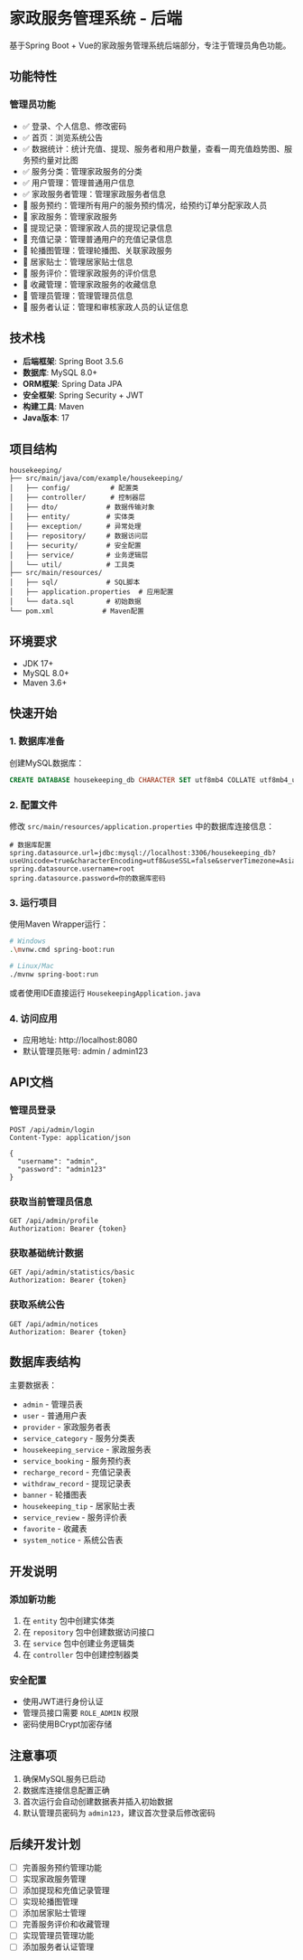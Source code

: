 # 家政服务管理系统 - 后端

基于Spring Boot + Vue的家政服务管理系统后端部分，专注于管理员角色功能。

## 功能特性

### 管理员功能
- ✅ 登录、个人信息、修改密码
- ✅ 首页：浏览系统公告
- ✅ 数据统计：统计充值、提现、服务者和用户数量，查看一周充值趋势图、服务预约量对比图
- ✅ 服务分类：管理家政服务的分类
- ✅ 用户管理：管理普通用户信息
- ✅ 家政服务者管理：管理家政服务者信息
- 🔄 服务预约：管理所有用户的服务预约情况，给预约订单分配家政人员
- 🔄 家政服务：管理家政服务
- 🔄 提现记录：管理家政人员的提现记录信息
- 🔄 充值记录：管理普通用户的充值记录信息
- 🔄 轮播图管理：管理轮播图、关联家政服务
- 🔄 居家贴士：管理居家贴士信息
- 🔄 服务评价：管理家政服务的评价信息
- 🔄 收藏管理：管理家政服务的收藏信息
- 🔄 管理员管理：管理管理员信息
- 🔄 服务者认证：管理和审核家政人员的认证信息

## 技术栈

- **后端框架**: Spring Boot 3.5.6
- **数据库**: MySQL 8.0+
- **ORM框架**: Spring Data JPA
- **安全框架**: Spring Security + JWT
- **构建工具**: Maven
- **Java版本**: 17

## 项目结构

```
housekeeping/
├── src/main/java/com/example/housekeeping/
│   ├── config/          # 配置类
│   ├── controller/      # 控制器层
│   ├── dto/            # 数据传输对象
│   ├── entity/         # 实体类
│   ├── exception/      # 异常处理
│   ├── repository/     # 数据访问层
│   ├── security/       # 安全配置
│   ├── service/        # 业务逻辑层
│   └── util/           # 工具类
├── src/main/resources/
│   ├── sql/            # SQL脚本
│   ├── application.properties  # 应用配置
│   └── data.sql        # 初始数据
└── pom.xml            # Maven配置
```

## 环境要求

- JDK 17+
- MySQL 8.0+
- Maven 3.6+

## 快速开始

### 1. 数据库准备

创建MySQL数据库：
```sql
CREATE DATABASE housekeeping_db CHARACTER SET utf8mb4 COLLATE utf8mb4_unicode_ci;
```

### 2. 配置文件

修改 `src/main/resources/application.properties` 中的数据库连接信息：

```properties
# 数据库配置
spring.datasource.url=jdbc:mysql://localhost:3306/housekeeping_db?useUnicode=true&characterEncoding=utf8&useSSL=false&serverTimezone=Asia/Shanghai
spring.datasource.username=root
spring.datasource.password=你的数据库密码
```

### 3. 运行项目

使用Maven Wrapper运行：
```bash
# Windows
.\mvnw.cmd spring-boot:run

# Linux/Mac
./mvnw spring-boot:run
```

或者使用IDE直接运行 `HousekeepingApplication.java`

### 4. 访问应用

- 应用地址: http://localhost:8080
- 默认管理员账号: admin / admin123

## API文档

### 管理员登录
```
POST /api/admin/login
Content-Type: application/json

{
  "username": "admin",
  "password": "admin123"
}
```

### 获取当前管理员信息
```
GET /api/admin/profile
Authorization: Bearer {token}
```

### 获取基础统计数据
```
GET /api/admin/statistics/basic
Authorization: Bearer {token}
```

### 获取系统公告
```
GET /api/admin/notices
Authorization: Bearer {token}
```

## 数据库表结构

主要数据表：
- `admin` - 管理员表
- `user` - 普通用户表
- `provider` - 家政服务者表
- `service_category` - 服务分类表
- `housekeeping_service` - 家政服务表
- `service_booking` - 服务预约表
- `recharge_record` - 充值记录表
- `withdraw_record` - 提现记录表
- `banner` - 轮播图表
- `housekeeping_tip` - 居家贴士表
- `service_review` - 服务评价表
- `favorite` - 收藏表
- `system_notice` - 系统公告表

## 开发说明

### 添加新功能
1. 在 `entity` 包中创建实体类
2. 在 `repository` 包中创建数据访问接口
3. 在 `service` 包中创建业务逻辑类
4. 在 `controller` 包中创建控制器类

### 安全配置
- 使用JWT进行身份认证
- 管理员接口需要 `ROLE_ADMIN` 权限
- 密码使用BCrypt加密存储

## 注意事项

1. 确保MySQL服务已启动
2. 数据库连接信息配置正确
3. 首次运行会自动创建数据表并插入初始数据
4. 默认管理员密码为 `admin123`，建议首次登录后修改密码

## 后续开发计划

- [ ] 完善服务预约管理功能
- [ ] 实现家政服务管理
- [ ] 添加提现和充值记录管理
- [ ] 实现轮播图管理
- [ ] 添加居家贴士管理
- [ ] 完善服务评价和收藏管理
- [ ] 实现管理员管理功能
- [ ] 添加服务者认证管理

